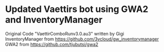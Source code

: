 # Updated Vaettirs bot using GWA2 and InventoryManager
Original Code "VaettirComboRunv3.0.au3" written by Gigi
InventoryManager from https://github.com/3vcloud/gw_inventorymanager
GWA2 from https://github.com/tjubutsi/gwa2